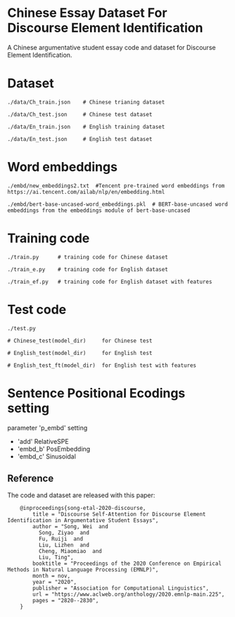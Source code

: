 # Chinese Essay Dataset For Discourse Element Identification
A Chinese argumentative student essay code and dataset for Discourse Element Identification.

# Dataset

    ./data/Ch_train.json    # Chinese trianing dataset

    ./data/Ch_test.json     # Chinese test dataset

    ./data/En_train.json    # English training dataset

    ./data/En_test.json     # English test dataset


# Word embeddings

    ./embd/new_embeddings2.txt  #Tencent pre-trained word embeddings from https://ai.tencent.com/ailab/nlp/en/embedding.html

    ./embd/bert-base-uncased-word_embeddings.pkl  # BERT-base-uncased word embeddings from the embeddings module of bert-base-uncased


# Training code

    ./train.py      # training code for Chinese dataset

    ./train_e.py    # training code for English dataset

    ./train_ef.py   # training code for English dataset with features


# Test code

    ./test.py

    # Chinese_test(model_dir)     for Chinese test

    # English_test(model_dir)     for English test

    # English_test_ft(model_dir)  for English test with features


# Sentence Positional Ecodings setting

parameter 'p_embd' setting

- 'add'       RelativeSPE
- 'embd_b'    PosEmbedding
- 'embd_c'    Sinusoidal


## Reference
The code and dataset are released with this paper:

        @inproceedings{song-etal-2020-discourse,
            title = "Discourse Self-Attention for Discourse Element Identification in Argumentative Student Essays",
            author = "Song, Wei  and
              Song, Ziyao  and
              Fu, Ruiji  and
              Liu, Lizhen  and
              Cheng, Miaomiao  and
              Liu, Ting",
            booktitle = "Proceedings of the 2020 Conference on Empirical Methods in Natural Language Processing (EMNLP)",
            month = nov,
            year = "2020",
            publisher = "Association for Computational Linguistics",
            url = "https://www.aclweb.org/anthology/2020.emnlp-main.225",
            pages = "2820--2830",
        }
